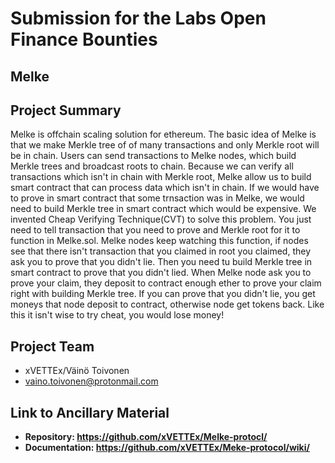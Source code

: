 # Submission for the Labs Open Finance Bounties

## Melke

## Project Summary
Melke is offchain scaling solution for ethereum. The basic idea of Melke is that we make Merkle tree of of many transactions and only Merkle root will be in chain. Users can send transactions to Melke nodes, which build Merkle trees and broadcast roots to chain. Because we can verify all transactions which isn't in chain with Merkle root, Melke allow us to build smart contract that can process data which isn't in chain. If we would have to prove in smart contract that some trnsaction was in Melke, we would need to build Merkle tree in smart contract which would be expensive. We invented Cheap Verifying Technique(CVT) to solve this problem. You just need to tell transaction that you need to prove and Merkle root for it to function in Melke.sol. Melke nodes keep watching this function, if nodes see that there isn't transaction that you claimed in root you claimed, they ask you to prove that you didn't lie. Then you need tu build Merkle tree in smart contract to prove that you didn't lied. When Melke node ask you to prove your claim, they deposit to contract enough ether to prove your claim right with building Merkle tree. If you can prove that you didn't lie, you get moneys that node deposit to contract, otherwise node get tokens back. Like this it isn't wise to try cheat, you would lose money!

## Project Team

* xVETTEx/Väinö Toivonen
* vaino.toivonen@protonmail.com 

## Link to Ancillary Material


- **Repository: https://github.com/xVETTEx/Melke-protocl/**
- **Documentation: https://github.com/xVETTEx/Meke-protocol/wiki/**

